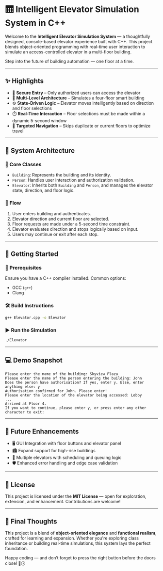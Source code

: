 
# 🛗 Intelligent Elevator Simulation System in C++

Welcome to the **Intelligent Elevator Simulation System** — a thoughtfully designed, console-based elevator experience built with C++. This project blends object-oriented programming with real-time user interaction to simulate an access-controlled elevator in a multi-floor building.

Step into the future of building automation — one floor at a time.

---

## ✨ Highlights

- 🔐 **Secure Entry** – Only authorized users can access the elevator  
- 🏢 **Multi-Level Architecture** – Simulates a four-floor smart building  
- ⚙️ **State-Driven Logic** – Elevator moves intelligently based on direction and floor selections  
- ⏱️ **Real-Time Interaction** – Floor selections must be made within a dynamic 5-second window  
- 🎯 **Targeted Navigation** – Skips duplicate or current floors to optimize travel  

---

## 🧠 System Architecture

### 🧩 Core Classes
- `Building`: Represents the building and its identity.
- `Person`: Handles user interaction and authorization validation.
- `Elevator`: Inherits both `Building` and `Person`, and manages the elevator state, direction, and floor logic.

### 🔄 Flow
1. User enters building and authenticates.
2. Elevator direction and current floor are selected.
3. Floor requests are made under a 5-second time constraint.
4. Elevator evaluates direction and stops logically based on input.
5. Users may continue or exit after each stop.

---

## 🚀 Getting Started

### 🔧 Prerequisites
Ensure you have a C++ compiler installed. Common options:
- GCC (`g++`)
- Clang

### 🛠️ Build Instructions

```bash
g++ Elevator.cpp -o Elevator
```

### ▶️ Run the Simulation

```bash
./Elevator
```

---

## 💻 Demo Snapshot

```
Please enter the name of the building: Skyview Plaza
Please enter the name of the person entering the building: John
Does the person have authorisation? If yes, enter y. Else, enter anything else: y
Authorisation confirmed for John. Please enter!
Please enter the location of the elevator being accessed: Lobby
...
Arrived at Floor 4.
If you want to continue, please enter y, or press enter any other character to exit:
```

---

## 🌱 Future Enhancements

- 🖥️ GUI Integration with floor buttons and elevator panel  
- 🏙️ Expand support for high-rise buildings  
- 🚪 Multiple elevators with scheduling and queuing logic  
- 🛡️ Enhanced error handling and edge case validation  

---

## 📝 License

This project is licensed under the **MIT License** — open for exploration, extension, and enhancement. Contributions are welcome!

---

## 💬 Final Thoughts

This project is a blend of **object-oriented elegance** and **functional realism**, crafted for learning and expansion. Whether you're exploring class inheritance or building real-time simulations, this system lays the perfect foundation.

Happy coding — and don’t forget to press the right button before the doors close! 🚪🕒
